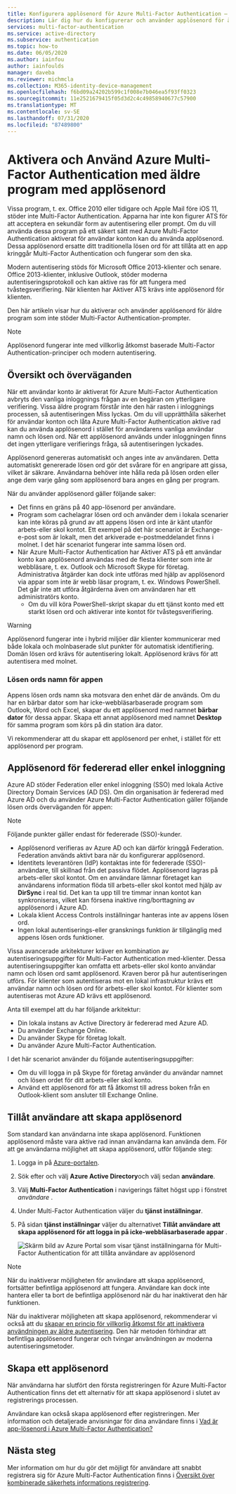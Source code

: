 ```yaml
---
title: Konfigurera applösenord för Azure Multi-Factor Authentication – Azure Active Directory
description: Lär dig hur du konfigurerar och använder applösenord för äldre program i Azure Multi-Factor Authentication
services: multi-factor-authentication
ms.service: active-directory
ms.subservice: authentication
ms.topic: how-to
ms.date: 06/05/2020
ms.author: iainfou
author: iainfoulds
manager: daveba
ms.reviewer: michmcla
ms.collection: M365-identity-device-management
ms.openlocfilehash: f6bd09a24202b599c1f008e7b046ea5f93ff0323
ms.sourcegitcommit: 11e2521679415f05d3d2c4c49858940677c57900
ms.translationtype: MT
ms.contentlocale: sv-SE
ms.lasthandoff: 07/31/2020
ms.locfileid: "87489800"
---
```

# <a name="enable-and-use-azure-multi-factor-authentication-with-legacy-applications-using-app-passwords"></a>Aktivera och Använd Azure Multi-Factor Authentication med äldre program med applösenord

Vissa program, t. ex. Office 2010 eller tidigare och Apple Mail före iOS 11, stöder inte Multi-Factor Authentication. Apparna har inte kon figurer ATS för att acceptera en sekundär form av autentisering eller prompt. Om du vill använda dessa program på ett säkert sätt med Azure Multi-Factor Authentication aktiverat för användar konton kan du använda applösenord. Dessa applösenord ersatte ditt traditionella lösen ord för att tillåta att en app kringgår Multi-Factor Authentication och fungerar som den ska.

Modern autentisering stöds för Microsoft Office 2013-klienter och senare. Office 2013-klienter, inklusive Outlook, stöder moderna autentiseringsprotokoll och kan aktive ras för att fungera med tvåstegsverifiering. När klienten har Aktiver ATS krävs inte applösenord för klienten.

Den här artikeln visar hur du aktiverar och använder applösenord för äldre program som inte stöder Multi-Factor Authentication-prompter.

>[!NOTE]
> Applösenord fungerar inte med villkorlig åtkomst baserade Multi-Factor Authentication-principer och modern autentisering.

## <a name="overview-and-considerations"></a>Översikt och överväganden

När ett användar konto är aktiverat för Azure Multi-Factor Authentication avbryts den vanliga inloggnings frågan av en begäran om ytterligare verifiering. Vissa äldre program förstår inte den här rasten i inloggnings processen, så autentiseringen Miss lyckas. Om du vill upprätthålla säkerhet för användar konton och låta Azure Multi-Factor Authentication aktive rad kan du använda applösenord i stället för användarens vanliga användar namn och lösen ord. När ett applösenord används under inloggningen finns det ingen ytterligare verifierings fråga, så autentiseringen lyckades.

Applösenord genereras automatiskt och anges inte av användaren. Detta automatiskt genererade lösen ord gör det svårare för en angripare att gissa, vilket är säkrare. Användarna behöver inte hålla reda på lösen orden eller ange dem varje gång som applösenord bara anges en gång per program.

När du använder applösenord gäller följande saker:

* Det finns en gräns på 40 app-lösenord per användare.
* Program som cachelagrar lösen ord och använder dem i lokala scenarier kan inte köras på grund av att appens lösen ord inte är känt utanför arbets-eller skol kontot. Ett exempel på det här scenariot är Exchange-e-post som är lokalt, men det arkiverade e-postmeddelandet finns i molnet. I det här scenariot fungerar inte samma lösen ord.
* När Azure Multi-Factor Authentication har Aktiver ATS på ett användar konto kan applösenord användas med de flesta klienter som inte är webbläsare, t. ex. Outlook och Microsoft Skype för företag. Administrativa åtgärder kan dock inte utföras med hjälp av applösenord via appar som inte är webb läsar program, t. ex. Windows PowerShell. Det går inte att utföra åtgärderna även om användaren har ett administratörs konto.
    * Om du vill köra PowerShell-skript skapar du ett tjänst konto med ett starkt lösen ord och aktiverar inte kontot för tvåstegsverifiering.

>[!WARNING]
> Applösenord fungerar inte i hybrid miljöer där klienter kommunicerar med både lokala och molnbaserade slut punkter för automatisk identifiering. Domän lösen ord krävs för autentisering lokalt. Applösenord krävs för att autentisera med molnet.

### <a name="app-password-names"></a>Lösen ords namn för appen

Appens lösen ords namn ska motsvara den enhet där de används. Om du har en bärbar dator som har icke-webbläsarbaserade program som Outlook, Word och Excel, skapar du ett applösenord med namnet **bärbar dator** för dessa appar. Skapa ett annat applösenord med namnet **Desktop** för samma program som körs på din station ära dator.

Vi rekommenderar att du skapar ett applösenord per enhet, i stället för ett applösenord per program.

## <a name="federated-or-single-sign-on-app-passwords"></a>Applösenord för federerad eller enkel inloggning

Azure AD stöder Federation eller enkel inloggning (SSO) med lokala Active Directory Domain Services (AD DS). Om din organisation är federerad med Azure AD och du använder Azure Multi-Factor Authentication gäller följande lösen ords överväganden för appen:

>[!NOTE]
> Följande punkter gäller endast för federerade (SSO)-kunder.

* Applösenord verifieras av Azure AD och kan därför kringgå Federation. Federation används aktivt bara när du konfigurerar applösenord.
* Identitets leverantören (IdP) kontaktas inte för federerade (SSO)-användare, till skillnad från det passiva flödet. Applösenord lagras på arbets-eller skol kontot. Om en användare lämnar företaget kan användarens information flöda till arbets-eller skol kontot med hjälp av **DirSync** i real tid. Det kan ta upp till tre timmar innan kontot kan synkroniseras, vilket kan försena inaktive ring/borttagning av applösenord i Azure AD.
* Lokala klient Access Controls inställningar hanteras inte av appens lösen ord.
* Ingen lokal autentiserings-eller gransknings funktion är tillgänglig med appens lösen ords funktioner.

Vissa avancerade arkitekturer kräver en kombination av autentiseringsuppgifter för Multi-Factor Authentication med-klienter. Dessa autentiseringsuppgifter kan omfatta ett arbets-eller skol konto användar namn och lösen ord samt applösenord. Kraven beror på hur autentiseringen utförs. För klienter som autentiseras mot en lokal infrastruktur krävs ett användar namn och lösen ord för arbets-eller skol kontot. För klienter som autentiseras mot Azure AD krävs ett applösenord.

Anta till exempel att du har följande arkitektur:

* Din lokala instans av Active Directory är federerad med Azure AD.
* Du använder Exchange Online.
* Du använder Skype för företag lokalt.
* Du använder Azure Multi-Factor Authentication.

I det här scenariot använder du följande autentiseringsuppgifter:

* Om du vill logga in på Skype för företag använder du användar namnet och lösen ordet för ditt arbets-eller skol konto.
* Använd ett applösenord för att få åtkomst till adress boken från en Outlook-klient som ansluter till Exchange Online.

## <a name="allow-users-to-create-app-passwords"></a>Tillåt användare att skapa applösenord

Som standard kan användarna inte skapa applösenord. Funktionen applösenord måste vara aktive rad innan användarna kan använda dem. För att ge användarna möjlighet att skapa applösenord, utför följande steg:

1. Logga in på [Azure-portalen](https://portal.azure.com).
2. Sök efter och välj **Azure Active Directory**och välj sedan **användare**.
3. Välj **Multi-Factor Authentication** i navigerings fältet högst upp i fönstret *användare* .
4. Under Multi-Factor Authentication väljer du **tjänst inställningar**.
5. På sidan **tjänst inställningar** väljer du alternativet **Tillåt användare att skapa applösenord för att logga in på icke-webbläsarbaserade appar** .

    ![Skärm bild av Azure Portal som visar tjänst inställningarna för Multi-Factor Authentication för att tillåta användare av applösenord](media/concept-authentication-methods/app-password-authentication-method.png)
    
> [!NOTE]
>
> När du inaktiverar möjligheten för användare att skapa applösenord, fortsätter befintliga applösenord att fungera. Användare kan dock inte hantera eller ta bort de befintliga applösenord när du har inaktiverat den här funktionen.
>
> När du inaktiverar möjligheten att skapa applösenord, rekommenderar vi också att du [skapar en princip för villkorlig åtkomst för att inaktivera användningen av äldre autentisering](../conditional-access/block-legacy-authentication.md). Den här metoden förhindrar att befintliga applösenord fungerar och tvingar användningen av moderna autentiseringsmetoder.

## <a name="create-an-app-password"></a>Skapa ett applösenord

När användarna har slutfört den första registreringen för Azure Multi-Factor Authentication finns det ett alternativ för att skapa applösenord i slutet av registrerings processen.

Användare kan också skapa applösenord efter registreringen. Mer information och detaljerade anvisningar för dina användare finns i [Vad är app-lösenord i Azure Multi-Factor Authentication?](../user-help/multi-factor-authentication-end-user-app-passwords.md)

## <a name="next-steps"></a>Nästa steg

Mer information om hur du gör det möjligt för användare att snabbt registrera sig för Azure Multi-Factor Authentication finns i [Översikt över kombinerade säkerhets informations registrering](concept-registration-mfa-sspr-combined.md).
